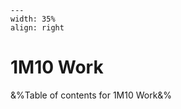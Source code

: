 
```{figure} /figures/busy.png
---
width: 35%
align: right
```
# 1M10 Work

&%Table of contents for 1M10 Work&%